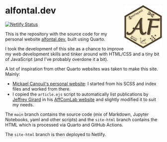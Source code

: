 # alfontal.dev <img src="site/media/logo_alejandro.png" align="right" width="120" />
[![Netlify Status](https://api.netlify.com/api/v1/badges/ed83a5a9-9ce4-43dc-85b0-6c8779cc67a6/deploy-status)](https://app.netlify.com/sites/alfontal/deploys)


This is the repository with the source code for my personal website [alfontal.dev](https://alfontal.dev), built using Quarto.

I took the development of this site as a chance to improve my web development skills and tinker around with HTML/CSS and a tiny bit of JavaScript (and I've probably overdone it a bit).

A lot of inspiration from other Quarto websites was taken to make this site. Mainly:

+ [Mickael Canouil's personal website](https://mickael.canouil.fr/): I started from 
his SCSS and index files and worked from there.
+ I copied the `article.ejs` script to automatically list publications by [Jeffrey Girard](https://github.com/jmgirard/) in his [AffComLab website](https://affcom.ku.edu/) and 
slightly modified it to suit my needs.

The `main` branch contains the source code (mix of Markdown, Jupyter Notebooks, yaml and other scripts) and the `site-html` branch
contains the HTML which is processed via Quarto and GitHub Actions.

The `site-html` branch is then deployed to Netlify.

